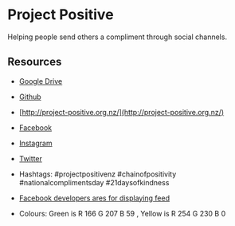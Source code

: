 
# Project Positive

Helping people send others a compliment through social channels.

## Resources

* [Google Drive](https://drive.google.com/drive/folders/0B3UW6L02gf94elNtNWNZd2xzaVU)

* [Github](https://github.com/enspiral-craftworks/project-positive/blob/gh-pages/index.html)

* [http://project-positive.org.nz/](http://project-positive.org.nz/)

* [Facebook](www.facebook.com/heyawesome)

* [Instagram](www.instagram.com/projectpositivenz)

* [Twitter](www.twitter.com/projectposnz)

* Hashtags: #projectpositivenz #chainofpositivity #nationalcomplimentsday #21daysofkindness

* [Facebook developers ares for displaying feed](https://developers.facebook.com/docs/plugins/page-plugin)

* Colours: Green is R 166  G 207  B 59 , Yellow is R 254  G 230  B 0

